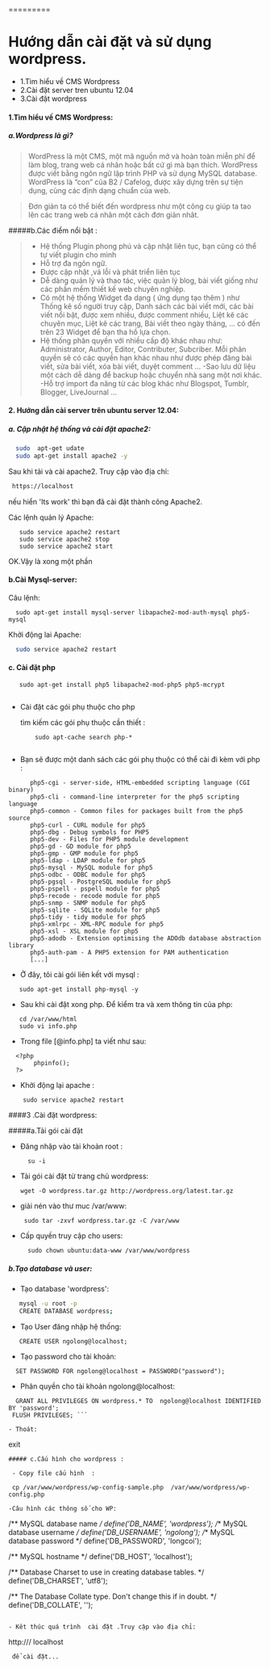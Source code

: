 
=========

# Hướng dẫn cài đặt và sử dụng wordpress.

  - 1.Tìm hiểu về CMS Wordpress
  - 2.Cài đặt  server tren ubuntu 12.04
  - 3.Cài đặt wordpress

#### 1.Tìm hiểu vế CMS Wordpress: 

##### a.Wordpress là gì?

> WordPress là một CMS, một mã nguồn mở và hoàn toàn miễn phí để làm blog, trang web 
> cá nhân hoặc bất cứ gì mà bạn thích. WordPress được viết bằng ngôn ngữ lập trình PHP 
> và sử dụng MySQL database. WordPress là “con” của B2 / Cafelog, được xây dựng trên sự 
> tiện dụng, cùng các định dạng chuẩn của web.

> Đơn giản ta có thể biết đến wordpress như một công cụ giúp ta tao lên các trang web cá nhân một cách đơn giản nhât.


#####b.Các điểm nổi bật : 

> - Hệ thống Plugin phong phú và cập nhật liên tục, bạn cũng có thể tự viết plugin cho mình
> - Hỗ trợ đa ngôn ngữ.
> - Được cập nhật ,vá lỗi và phát triển liên tục
> - Dễ dàng quản lý và thao tác, việc quản lý blog, bài viết giống như các phần mềm thiết kế web chuyên nghiệp.
> - Có một hệ thống Widget đa dạng ( ứng dụng tạo thêm ) như Thống kê số người truy cập, Danh sách các bài viết mới, các bài viết nổi bật, được xem nhiều, được comment nhiều, Liệt kê các chuyên mục, Liệt kê các trang, Bài viết theo ngày tháng, … có đến trên 23 Widget để bạn tha hồ lựa chọn.
> - Hệ thống phân quyền với nhiều cấp độ khác nhau như: Administrator, Author, Editor, Contributer, Subcriber. Mỗi phân quyền sẽ có các quyền hạn khác nhau như được phép đăng bài viết, sửa bài viết, xóa bài viết, duyệt comment …
> -Sao lưu dữ liệu một cách dễ dàng để backup hoặc chuyển nhà sang một nơi khác.
> -Hỗ trợ import đa năng từ các blog khác như Blogspot, Tumblr, Blogger, LiveJournal …

#### 2. Hướng dẫn cài server trên ubuntu server 12.04:
##### a. Cập nhật hệ thống và cài đặt apache2:

 ```sh
   sudo  apt-get udate 
   sudo apt-get install apache2 -y
```

Sau khi tải và cài apache2. Truy cập vào địa chỉ:
```sh
 https://localhost
```
 nếu  hiển 'Its work' thì bạn đã cài đặt thành công Apache2.
 
 Các lệnh quản lý Apache: 
  
  ```
     sudo service apache2 restart
     sudo service apache2 stop
     sudo service apache2 start
  ```
 OK.Vậy là xong một phần
 
 #### b.Cài Mysql-server:
  
  Câu lệnh:
   ```
     sudo apt-get install mysql-server libapache2-mod-auth-mysql php5-mysql

   ```
  Khởi động lai Apache:
   ```sh
     sudo service apache2 restart
   ```
 
 
 #### c. Cài đặt php
 
 ```
    sudo apt-get install php5 libapache2-mod-php5 php5-mcrypt
     
 ```
 
- Cài đặt các gói phụ thuộc cho php
 
  tìm kiếm  các gói phụ thuộc cần thiết :
  ```
      sudo apt-cache search php-*
      
  ```
  
 - Bạn sẽ được một danh sách các gói phụ thuộc có thể cài đi kèm với php :
  
  ```
        php5-cgi - server-side, HTML-embedded scripting language (CGI binary)
        php5-cli - command-line interpreter for the php5 scripting language
        php5-common - Common files for packages built from the php5 source
        php5-curl - CURL module for php5
        php5-dbg - Debug symbols for PHP5
        php5-dev - Files for PHP5 module development
        php5-gd - GD module for php5
        php5-gmp - GMP module for php5
        php5-ldap - LDAP module for php5
        php5-mysql - MySQL module for php5
        php5-odbc - ODBC module for php5
        php5-pgsql - PostgreSQL module for php5
        php5-pspell - pspell module for php5
        php5-recode - recode module for php5
        php5-snmp - SNMP module for php5
        php5-sqlite - SQLite module for php5
        php5-tidy - tidy module for php5
        php5-xmlrpc - XML-RPC module for php5
        php5-xsl - XSL module for php5
        php5-adodb - Extension optimising the ADOdb database abstraction library
        php5-auth-pam - A PHP5 extension for PAM authentication
        [...]
  ```
  
  
  
  - Ở đây, tôi cài  gói liên kết với mysql :

  ```
     sudo apt-get install php-mysql -y 
  ```
  
 - Sau khi cài đặt xong php. Để kiểm tra và xem thông tin của php:
  
  ```
     cd /var/www/html
     sudo vi info.php
  ```
  - Trong file [@info.php] ta viết như sau:
  ```
    <?php 
         phpinfo();
    ?>
  ```
  - Khởi động lại apache :
   ```
       sudo service apache2 restart
   ```
   
####3 .Cài đặt wordpress:

#####a.Tải gói cài đặt

- Đăng nhập vào tài khoản root :
  ```
    su -i
  ```
- Tải gói cài đặt từ trang chủ wordpress:
  ```
  wget -O wordpress.tar.gz http://wordpress.org/latest.tar.gz

  ```
- giải nén vào thư muc /var/www:
  ```
   sudo tar -zxvf wordpress.tar.gz -C /var/www
  ```
- Cấp quyền truy cập cho users: 
  ```
    sudo chown ubuntu:data-www /var/www/wordpress
  ```
##### b.Tạo database và user:
 
 - Tạo  database 'wordpress':
  ```sh
     mysql -u root -p
     CREATE DATABASE wordpress;
  ```
  - Tạo User đăng nhập hệ thống:
  ```
     CREATE USER ngolong@localhost;
  ```
 - Tạo password cho tài khoản:
 ```
   SET PASSWORD FOR ngolong@localhost = PASSWORD("password"); 
```
  - Phân quyền cho tài khoản ngolong@localhost:
```
  GRANT ALL PRIVILEGES ON wordpress.* TO  ngolong@localhost IDENTIFIED BY 'password';
 FLUSH PRIVILEGES; ```

- Thoát: 
  ```
  exit
```
##### c.Cấu hình cho wordpress :

 - Copy file cấu hình  :
 ```
     cp /var/www/wordpress/wp-config-sample.php  /var/www/wordpress/wp-config.php
 ```
 -Câu hình các thông số cho WP:

```
   /** MySQL database name */
  define('DB_NAME', 'wordpress');
   /** MySQL database username */
  define('DB_USERNAME', 'ngolong');
   /** MySQL database password */
  define('DB_PASSWORD', 'longcoi');

   /** MySQL hostname */
   define('DB_HOST', 'localhost');

  /** Database Charset to use in creating database tables. */
   define('DB_CHARSET', 'utf8');

  /** The Database Collate type. Don't change this if in doubt. */
  define('DB_COLLATE', '');

```
 
- Kêt thúc quá trình  cài đặt .Truy cập vào địa chỉ:
 ```
   http:/// localhost
```
 để cài đặt...
 
 
 
 
 
 


